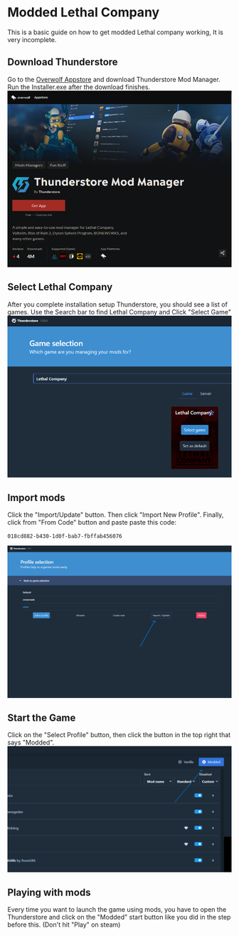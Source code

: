 # Modded Lethal Company

This is a basic guide on how to get modded Lethal company working, It is very incomplete.


## Download Thunderstore
Go to the [Overwolf Appstore](https://www.overwolf.com/oneapp/Thunderstore-Thunderstore_Mod_Manager) and download Thunderstore Mod Manager. Run the Installer.exe after the download finishes.
![Thunderstore Mod Manager](https://raw.githubusercontent.com/LeadChicken/modlc/main/images/thunderstoreapp.png)

## Select Lethal Company
After you complete installation setup Thunderstore, you should see a list of games. Use the Search bar to find Lethal Company and Click "Select Game"
![Select the game](https://raw.githubusercontent.com/LeadChicken/modlc/main/images/selectgame.png)

## Import mods
Click the "Import/Update" button. Then click "Import New Profile". Finally, click from "From Code" button and paste paste this code:
```
018cd882-b430-1d0f-bab7-fbffab456076
```
![Click the Import / Update button](https://raw.githubusercontent.com/LeadChicken/modlc/main/images/importupdate.png)
## Start the Game
Click on the "Select Profile" button, then click the button in the top right that says "Modded".
![Click on the Modded button](https://raw.githubusercontent.com/LeadChicken/modlc/main/images/moddod.png)

## Playing with mods
Every time you want to launch the game using mods, you have to open the Thunderstore and click on the "Modded" start button like you did in the step before this. (Don't hit "Play" on steam)

